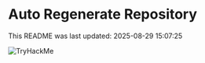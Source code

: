 # Auto Regenerate Repository

This README was last updated: 2025-08-29 15:07:25

 ![TryHackMe](https://tryhackme.com/badge/533634)